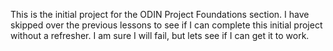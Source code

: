 This is the initial project for the ODIN Project Foundations section. I have skipped over the previous lessons to see if I can complete this initial project without a refresher. I am sure I will fail, but lets see if I can get it to work.